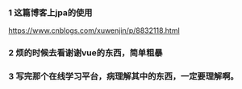 ### 1 这篇博客上jpa的使用
https://www.cnblogs.com/xuwenjin/p/8832118.html

### 2 烦的时候去看谢谢vue的东西，简单粗暴

### 3 写完那个在线学习平台，病理解其中的东西，一定要理解啊。